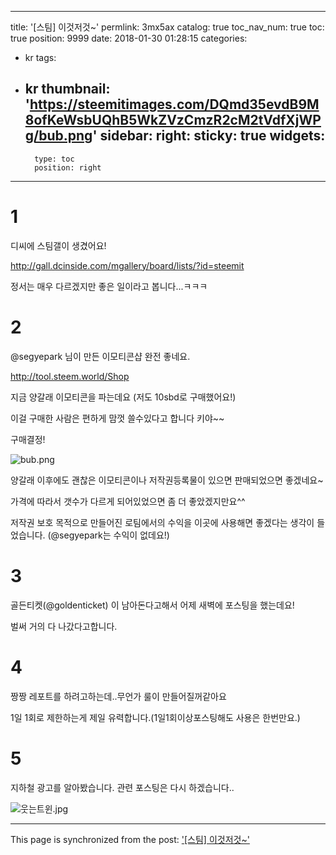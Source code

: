 
---
title: '[스팀] 이것저것~'
permlink: 3mx5ax
catalog: true
toc_nav_num: true
toc: true
position: 9999
date: 2018-01-30 01:28:15
categories:
- kr
tags:
- kr
thumbnail: 'https://steemitimages.com/DQmd35evdB9M8ofKeWsbUQhB5WkZVzCmzR2cM2tVdfXjWPg/bub.png'
sidebar:
    right:
        sticky: true
widgets:
    -
        type: toc
        position: right
---


# 1
 
디씨에 스팀갤이 생겼어요! 

http://gall.dcinside.com/mgallery/board/lists/?id=steemit

정서는 매우 다르겠지만 좋은 일이라고 봅니다...ㅋㅋㅋ




# 2

@segyepark 님이 만든 이모티콘샵 완전 좋네요.


http://tool.steem.world/Shop

지금 양갈래 이모티콘을 파는데요 (저도 10sbd로 구매했어요!)

이걸 구매한 사람은 편하게 맘껏 쓸수있다고 합니다 키야~~

구매결정!

![bub.png](https://steemitimages.com/DQmd35evdB9M8ofKeWsbUQhB5WkZVzCmzR2cM2tVdfXjWPg/bub.png)

양갈래 이후에도 괜찮은 이모티콘이나 저작권등록물이 있으면 판매되었으면 좋겠네요~

가격에 따라서 갯수가 다르게 되어있었으면 좀 더 좋았겠지만요^^

저작권 보호 목적으로 만들어진 로팀에서의 수익을 이곳에 사용해면 좋겠다는 생각이 들었습니다.
(@segyepark는 수익이 없데요!)

# 3
골든티켓(@goldenticket) 이 남아돈다고해서 어제 새벽에 포스팅을 했는데요!

벌써 거의 다 나갔다고합니다. 

# 4 
짱짱 레포트를 하려고하는데..무언가 룰이 만들어질꺼같아요

1일 1회로 제한하는게 제일 유력합니다.(1일1회이상포스팅해도 사용은 한번만요.)

# 5
지하철 광고를 알아봤습니다. 관련 포스팅은 다시 하겠습니다..


![웃는트윈.jpg](https://steemitimages.com/DQmPR1c4a3Fobva9RVJTzKvcrbjDuphwAvpLoxfDBPie8ok/%EC%9B%83%EB%8A%94%ED%8A%B8%EC%9C%88.jpg)

- - -

This page is synchronized from the post: ['[스팀] 이것저것~'](https://steemit.com/@virus707/3mx5ax)
